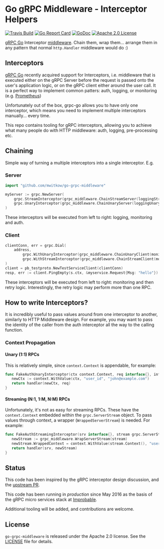 # Go gRPC Middleware - Interceptor Helpers

[![Travis Build](https://travis-ci.org/mwitkow/go-grpc-middleware.svg)](https://travis-ci.org/mwitkow/go-grpc-middleware)
[![Go Report Card](https://goreportcard.com/badge/github.com/mwitkow/go-grpc-middleware)](https://goreportcard.com/report/github.com/mwitkow/go-grpc-middleware)
[![GoDoc](http://img.shields.io/badge/GoDoc-Reference-blue.svg)](https://godoc.org/github.com/mwitkow/go-grpc-middleware)
[![Apache 2.0 License](https://img.shields.io/badge/License-Apache%202.0-blue.svg)](LICENSE)

[gRPC Go](https://github.com/grpc/grpc-go) Interceptor [middleware](https://medium.com/@matryer/writing-middleware-in-golang-and-how-go-makes-it-so-much-fun-4375c1246e81#.gv7tdlghs). Chain them, wrap them... arrange
them in any pattern that normal `http.Handler` middleware would do :)

## Interceptors

[gRPC Go](https://github.com/grpc/grpc-go) recently acquired support for Interceptors, i.e. middleware that is executed either on the gRPC Server before the request is passed onto the user's application logic, or on the gRPC client either around the user call. It is a perfect way to implement
common patters: auth, logging, or monitoring (e.g. [Prometheus](https://github.com/mwitkow/go-grpc-prometheus))

Unfortunately out of the box, grpc-go allows you to have only one interceptor, which means you need
to implement multiple interceptors manually... every time.

This repo contains tooling for gRPC interceptors, allowing you to achieve what many people do with
HTTP middleware: auth, logging, pre-processing etc.

## Chaining

Simple way of turning a multiple interceptors into a single interceptor. E.g.


### Server 

```go
import "github.com/mwitkow/go-grpc-middleware"

myServer := grpc.NewServer(
    grpc.StreamInterceptor(grpc_middleware.ChainStreamServer(loggingStream, monitoringStream, authStream)),
    grpc.UnaryInterceptor(grpc_middleware.ChainUnaryServer(loggingUnary, monitoringUnary, authUnary),
)
```

These interceptors will be executed from left to right: logging, monitoring and auth.


### Client


```go
clientConn, err = grpc.Dial(
    address,
        grpc.WithUnaryInterceptor(grpc_middleware.ChainUnaryClient(monitoringClientUnary, retryUnary)),
        grpc.WithStreamInterceptor(grpc_middleware.ChainStreamClient(monitoringClientStream, retryStream)),
)
client = pb_testproto.NewTestServiceClient(clientConn)
resp, err := client.PingEmpty(s.ctx, &myservice.Request{Msg: "hello"})
```   

These interceptors will be executed from left to right: monitoring and then retry logic. Interestingly, the retry logic may perform more than one RPC.

## How to write Interceptors?

It is incredibly useful to pass values around from one interceptor to another, similarly to HTTP Middleware design. For example, you may want to pass the identity of the caller from the  auth interceptor all the way to the calling function.

### Context Propagation

#### Unary (1:1) RPCs 

This is relatively simple, since `context.Context` is appendable, for example:

```go
func FakeAuthUnaryInterceptor(ctx context.Context, req interface{}, info *grpc.UnaryServerInfo, handler grpc.UnaryHandler) (interface{}, error) {
   newCtx := context.WithValue(ctx, "user_id", "john@example.com")
   return handler(newCtx, req)
}
```

#### Streaming (N:1, 1:M, N:M) RPCs

Unfortunately, it's not as easy for streaming RPCs. These have the `context.Context` embedded within
the `grpc.ServerStream` object. To pass values through context, a wrapper (`WrappedServerStream`) is
needed. For example:

```go
func FakeAuthStreamingInterceptor(srv interface{}, stream grpc.ServerStream, info *grpc.StreamServerInfo, handler grpc.StreamHandler) error {
   newStream := grpc_middleware.WrapServerStream(stream)
   newStream.WrappedContext = context.WithValue(stream.Context(), "user_id", "john@example.com")
   return handler(srv, newStream)
}
```


## Status

This code has been inspired by the gRPC interceptor design discussion, and the [upstream PR](https://github.com/grpc/grpc-go/pull/653).

This code has been running in *production* since May 2016 as the basis of the gRPC micro services stack at [Improbable](https://improbable.io).

Additional tooling will be added, and contributions are welcome.

## License

`go-grpc-middleware` is released under the Apache 2.0 license. See the [LICENSE](LICENSE) file for details.
